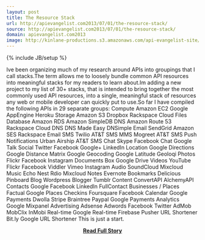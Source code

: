 ```yaml
---
layout: post
title: The Resource Stack
url: http://apievangelist.com2013/07/01/the-resource-stack/
source: http://apievangelist.com2013/07/01/the-resource-stack/
domain: apievangelist.com2013
image: http://kinlane-productions.s3.amazonaws.com/api-evangelist-site/blog/API-Stack-Colored.png
---
```

{% include JB/setup %}<p>Ive been organizing much of my research around APIs into groupings that I call stacks.The term allows me to loosely bundle common API resources into meaningful stacks for my readers to learn about.Im adding a new project to my list of 30+ stacks, that is intended to bring together the most commonly used API resources, into a single, meaningful stack of resources any web or mobile developer can quickly put to use.So far I have compiled the following APIs in 29 separate groups: Compute Amazon EC2 Google AppEngine Heroku Storage Amazon S3 Dropbox Rackspace Cloud Files Database Amazon RDS Amazon SimpleDB DNS Amazon Route 53 Rackspace Cloud DNS DNS Made Easy DNSimple Email SendGrid Amazon SES Rackspace Email SMS Twilio AT&amp;T SMS MMS Mogreet AT&amp;T SMS Push Notifications Urban Airship AT&amp;T SMS Chat Skype Facebook Chat Google Talk Social Twitter Facebook Google+ LinkedIn Location Google Directions Google Distance Matrix Google Geocoding Google Latitude Geoloqi Photos Flickr Facebook Instagram Documents Box Google Drive Videos YouTube Flickr Facebook Viddler Vimeo Instagram Audio SoundCloud Mixcloud Music Echo Nest Rdio Mixcloud Notes Evernote Bookmarks Delicious Pinboard Blog Wordpress Blogger Tumblr Content ConvertAPI AlchemyAPI Contacts Google Facebook LinkedIn FullContact Businesses / Places Factual Google Places Checkins Foursquare Facebook Calendar Google Payments Dwolla Stripe Braintree Paypal Google Payments Analytics Google Mixpanel Advertising Adsense Adwords Facebook Twitter AdMob MobClix InMobi Real-time Google Real-time Firebase Pusher URL Shortener Bit.ly Google URL Shortener This is just a start.</p>
<center><p><a href="http://apievangelist.com2013/07/01/the-resource-stack/" style='padding:25px; font-sze:18px; font-weight: bold;'>Read Full Story</a></p></center>

